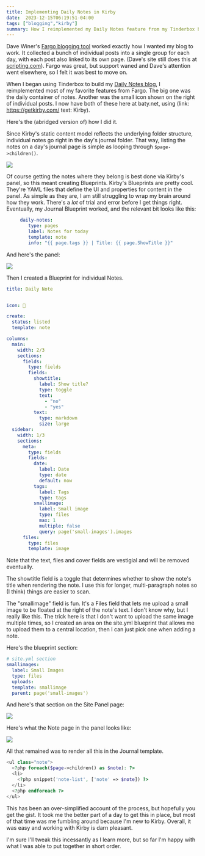 ```yaml
---
title: Implementing Daily Notes in Kirby
date:  2023-12-15T06:19:51-04:00
tags: ["blogging","kirby"]
summary: How I reimplemented my Daily Notes feature from my Tinderbox blog to baty.net in Kirby
---
```



Dave Winer's [Fargo blogging tool](http://fargo.io/) worked exactly how I wanted my blog to work. It collected a bunch of individual posts into a single group for each day, with each post also linked to its own page. (Dave's site still does this at [scripting.com](http://scripting.com/)). Fargo was great, but support waned and Dave's attention went elsewhere, so I felt it was best to move on.

When I began using Tinderbox to build my [Daily Notes blog](https://daily.baty.net), I reimplemented most of my favorite features from Fargo. The big one was the daily container of notes. Another was the small icon shown on the right of individual posts. I now have both of these here at baty.net, using (link: https://getkirby.com/ text: Kirby).

Here's the (abridged version of) how I did it.

Since Kirby's static content model reflects the underlying folder structure, individual notes go right in the day's journal folder. That way, listing the notes on a day's journal page is simple as looping through `$page->children()`.

![](/img/2023/20231215-content.png.png)

Of course getting the notes where they belong is best done via Kirby's panel, so this meant creating Blueprints. Kirby's Blueprints are pretty cool. They're YAML files that define the UI and properties for content in the panel. As simple as they are, I am still struggling to wrap my brain around how they work. There's a *lot* of trial and error before I get things right. Eventually, my Journal Blueprint worked, and the relevant bit looks like this:

```yaml
     daily-notes:
        type: pages
        label: Notes for today
        template: note
        info: "{{ page.tags }} | Title: {{ page.ShowTitle }}"
```

And here's the panel:

![](/img/2023/20231214-kirby.png)

Then I created a Blueprint for individual Notes.

```yaml
title: Daily Note


icon: 📝

create:
  status: listed
  template: note

columns:
  main:
    width: 2/3
    sections:
      fields:
        type: fields
        fields:
          showtitle:
            label: Show title?
            type: toggle
            text:
              - "no"
              - "yes"
          text:
            type: markdown
            size: large
  sidebar:
    width: 1/3
    sections:
      meta:
        type: fields
        fields:
          date:
            label: Date
            type: date
            default: now
          tags:
            label: Tags
            type: tags
          smallimage:
            label: Small image
            type: files
            max: 1
            multiple: false
            query: page('small-images').images
      files:
        type: files
        template: image
```

Note that the text, files and cover fields are vestigial and will be removed eventually.

The showtitle field is a toggle that determines whether to show the note's title when rendering the note. I use this for longer, multi-paragraph notes so (I think) things are easier to scan.

The "smallimage" field is fun. It's a Files field that lets me upload a small image to be floated at the right of the note's text. I don't know why, but I really like this. The trick here is that I don't want to upload the same image multiple times, so I created an area on the site.yml blueprint that allows me to upload them to a central location, then I can just pick one when adding a note.

Here's the blueprint section:

```yaml
# site.yml section
smallimages:
  label: Small Images
  type: files
  uploads:
  template: smallimage
  parent: page('small-images')
```

And here's that section on the Site Panel page:

![](/img/2023/20231215-site-yaml.png)

Here's what the Note page in the panel looks like:

![](/img/2023/20231215-note-panel.png.png)


All that remained was to render all this in the Journal template.

```php
<ul class="note">
  <?php foreach($page->children() as $note): ?>
  <li>
    <?php snippet('note-list', ['note' => $note]) ?>
  </li>
  <?php endforeach ?>
</ul>
```

This has been an over-simplified account of the process, but hopefully you get the gist. It took me the better part of a day to get this in place, but most of that time was me fumbling around because I'm new to Kirby. Overall, it was easy and working with Kirby is darn pleasant.

I'm sure I'll tweak this incessantly as I learn more, but so far I'm happy with what I was able to put together in short order.

